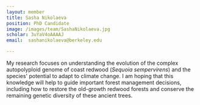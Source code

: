 ```yaml
---
layout: member
title: Sasha Nikolaeva
position: PhD Candidate
image: /images/team/SashaNikolaeva.jpg
scholar: 3uYaV4oAAAAJ
email:  sashanikolaeva@berkeley.edu

---
```


My research focuses on understanding the evolution of the complex autopolyploid genome of coast redwood (<i>Sequoia sempervirens</i>) and the species' potential to adapt to climate change. I am hoping that this knowledge will help to guide important forest management decisions, including how to restore the old-growth redwood forests and conserve the remaining genetic diversity of these ancient trees.
